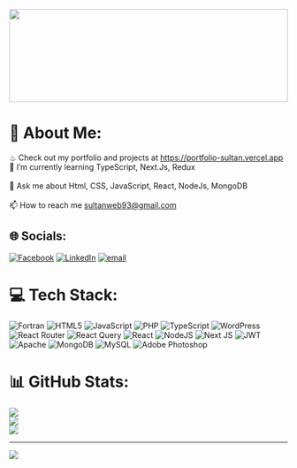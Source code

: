 <div align="left">
  <img height="168" width="100%" src="https://i.ibb.co.com/vXJTrbp/banner.jpg" />
</div>



# 💫 About Me:
♨ Check out my portfolio and projects at https://portfolio-sultan.vercel.app <br>🌱 I’m currently learning TypeScript, Next.Js, Redux<br><br>💬 Ask me about Html, CSS, JavaScript, React,  NodeJs, MongoDB<br><br>📫 How to reach me sultanweb93@gmail.com


## 🌐 Socials:
[![Facebook](https://img.shields.io/badge/Facebook-%231877F2.svg?logo=Facebook&logoColor=white)](https://www.facebook.com/sultan.phy) [![LinkedIn](https://img.shields.io/badge/LinkedIn-%230077B5.svg?logo=linkedin&logoColor=white)](https://www.linkedin.com/in/sultan-ph10) [![email](https://img.shields.io/badge/Email-D14836?logo=gmail&logoColor=white)](mailto:sultanweb93@gmail.com) 

# 💻 Tech Stack:
![Fortran](https://img.shields.io/badge/Fortran-%23734F96.svg?style=for-the-badge&logo=fortran&logoColor=white) ![HTML5](https://img.shields.io/badge/html5-%23E34F26.svg?style=for-the-badge&logo=html5&logoColor=white) ![JavaScript](https://img.shields.io/badge/javascript-%23323330.svg?style=for-the-badge&logo=javascript&logoColor=%23F7DF1E) ![PHP](https://img.shields.io/badge/php-%23777BB4.svg?style=for-the-badge&logo=php&logoColor=white) ![TypeScript](https://img.shields.io/badge/typescript-%23007ACC.svg?style=for-the-badge&logo=typescript&logoColor=white) ![WordPress](https://img.shields.io/badge/WordPress-%23117AC9.svg?style=for-the-badge&logo=WordPress&logoColor=white) ![React Router](https://img.shields.io/badge/React_Router-CA4245?style=for-the-badge&logo=react-router&logoColor=white) ![React Query](https://img.shields.io/badge/-React%20Query-FF4154?style=for-the-badge&logo=react%20query&logoColor=white) ![React](https://img.shields.io/badge/react-%2320232a.svg?style=for-the-badge&logo=react&logoColor=%2361DAFB) ![NodeJS](https://img.shields.io/badge/node.js-6DA55F?style=for-the-badge&logo=node.js&logoColor=white) ![Next JS](https://img.shields.io/badge/Next-black?style=for-the-badge&logo=next.js&logoColor=white) ![JWT](https://img.shields.io/badge/JWT-black?style=for-the-badge&logo=JSON%20web%20tokens) ![Apache](https://img.shields.io/badge/apache-%23D42029.svg?style=for-the-badge&logo=apache&logoColor=white) ![MongoDB](https://img.shields.io/badge/MongoDB-%234ea94b.svg?style=for-the-badge&logo=mongodb&logoColor=white) ![MySQL](https://img.shields.io/badge/mysql-4479A1.svg?style=for-the-badge&logo=mysql&logoColor=white) ![Adobe Photoshop](https://img.shields.io/badge/adobe%20photoshop-%2331A8FF.svg?style=for-the-badge&logo=adobe%20photoshop&logoColor=white)
# 📊 GitHub Stats:
![](https://github-readme-stats.vercel.app/api?username=sultangithub04&theme=default&hide_border=true&include_all_commits=false&count_private=true)<br/>
![](https://github-readme-streak-stats.herokuapp.com/?user=sultangithub04&theme=default&hide_border=true)<br/>
![](https://github-readme-stats.vercel.app/api/top-langs/?username=sultangithub04&theme=default&hide_border=true&include_all_commits=false&count_private=true&layout=compact)

---
[![](https://visitcount.itsvg.in/api?id=sultangithub04&icon=2&color=1)](https://visitcount.itsvg.in)

<!-- Proudly created with GPRM ( https://gprm.itsvg.in ) -->
